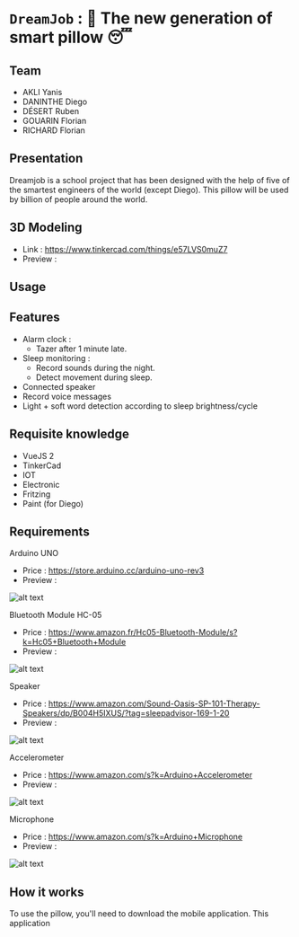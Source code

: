 # `DreamJob` : 🛌 The new generation of smart pillow 😴 

## Team 
- AKLI Yanis
- DANINTHE Diego 
- DÉSERT Ruben 
- GOUARIN Florian
- RICHARD Florian

## Presentation  
Dreamjob is a school project that has been designed with the help of five of the smartest engineers of the world (except Diego). This pillow will be used by billion of people around the world.  

## 3D Modeling
- Link : https://www.tinkercad.com/things/e57LVS0muZ7
- Preview : 

## Usage  

## Features
- Alarm clock :
    -   Tazer after 1 minute late.
- Sleep monitoring :
    -   Record sounds during the night.
    -   Detect movement during sleep.
- Connected speaker
- Record voice messages
- Light + soft word detection according to sleep brightness/cycle

## Requisite knowledge
- VueJS 2
- TinkerCad
- IOT
- Electronic
- Fritzing
- Paint (for Diego)
       
## Requirements  
Arduino UNO
- Price : https://store.arduino.cc/arduino-uno-rev3
- Preview :

![alt text](https://static4.arrow.com/-/media/arrow/images/products/1217/1217-arduino-uno-smd.jpg "Arduino UNO")

Bluetooth Module HC-05
- Price : https://www.amazon.fr/Hc05-Bluetooth-Module/s?k=Hc05+Bluetooth+Module
- Preview :

![alt text](https://www.mataucarre.fr/wp-content/uploads/2018/04/hc05.jpeg "Bluetooth module HC-05")

Speaker
- Price : https://www.amazon.com/Sound-Oasis-SP-101-Therapy-Speakers/dp/B004H5IXUS/?tag=sleepadvisor-169-1-20
- Preview : 

![alt text](https://res.cloudinary.com/rsc/image/upload/b_rgb:FFFFFF,c_pad,dpr_1.0,f_auto,h_393,q_auto,w_700/c_pad,h_393,w_700/F4318658-01?pgw=1 "Haut-parleur Visaton, 8Ω, 2W")

Accelerometer
- Price : https://www.amazon.com/s?k=Arduino+Accelerometer
- Preview :  

![alt text](https://res.cloudinary.com/rsc/image/upload/b_rgb:FFFFFF,c_pad,dpr_1.0,f_auto,h_393,q_auto,w_700/c_pad,h_393,w_700/F9054665-01?pgw=1 "Adafruit MMA8451")

Microphone
- Price : https://www.amazon.com/s?k=Arduino+Microphone
- Preview : 

![alt text](https://ae01.alicdn.com/kf/Haf5332f68c234abf9eda3453f664d5a4S/Contr-le-automatique-de-Gain-de-Module-de-carte-d-amplificateur-d-agc-de-Microphone-de.jpg "MAX9814")

## How it works  

To use the pillow, you'll need to download the mobile application. This application 